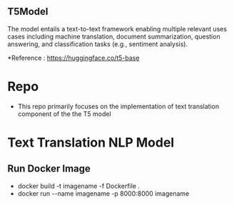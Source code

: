 ## T5Model
The model entails a text-to-text framework enabling multiple relevant uses cases including machine translation, document summarization, question answering, and classification tasks (e.g., sentiment analysis). 

*Reference : https://huggingface.co/t5-base

# Repo
- This repo primarily focuses on the implementation of text translation component of the the T5 model

# Text Translation NLP Model


## Run Docker Image

- docker build -t imagename -f Dockerfile . 
- docker run --name imagename -p 8000:8000 imagename

